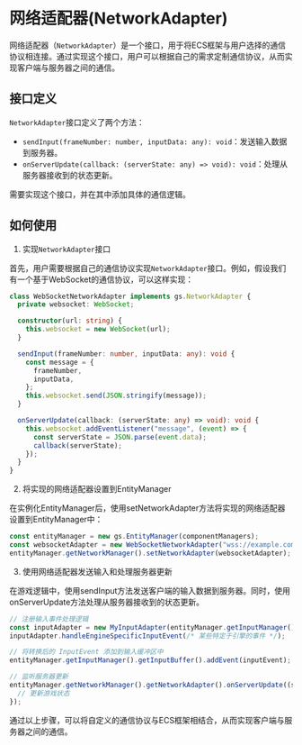 # 网络适配器(NetworkAdapter)

网络适配器（`NetworkAdapter`）是一个接口，用于将ECS框架与用户选择的通信协议相连接。通过实现这个接口，用户可以根据自己的需求定制通信协议，从而实现客户端与服务器之间的通信。

## 接口定义

`NetworkAdapter`接口定义了两个方法：

- `sendInput(frameNumber: number, inputData: any): void`：发送输入数据到服务器。
- `onServerUpdate(callback: (serverState: any) => void): void`：处理从服务器接收到的状态更新。

需要实现这个接口，并在其中添加具体的通信逻辑。

## 如何使用

1. 实现`NetworkAdapter`接口

首先，用户需要根据自己的通信协议实现`NetworkAdapter`接口。例如，假设我们有一个基于WebSocket的通信协议，可以这样实现：

```ts
class WebSocketNetworkAdapter implements gs.NetworkAdapter {
  private websocket: WebSocket;

  constructor(url: string) {
    this.websocket = new WebSocket(url);
  }

  sendInput(frameNumber: number, inputData: any): void {
    const message = {
      frameNumber,
      inputData,
    };
    this.websocket.send(JSON.stringify(message));
  }

  onServerUpdate(callback: (serverState: any) => void): void {
    this.websocket.addEventListener("message", (event) => {
      const serverState = JSON.parse(event.data);
      callback(serverState);
    });
  }
}
```

2. 将实现的网络适配器设置到EntityManager

在实例化EntityManager后，使用setNetworkAdapter方法将实现的网络适配器设置到EntityManager中：

```ts
const entityManager = new gs.EntityManager(componentManagers);
const websocketAdapter = new WebSocketNetworkAdapter("wss://example.com/game");
entityManager.getNetworkManager().setNetworkAdapter(websocketAdapter);
```

3. 使用网络适配器发送输入和处理服务器更新

在游戏逻辑中，使用sendInput方法发送客户端的输入数据到服务器。同时，使用onServerUpdate方法处理从服务器接收到的状态更新。

```ts
// 注册输入事件处理逻辑
const inputAdapter = new MyInputAdapter(entityManager.getInputManager());
inputAdapter.handleEngineSpecificInputEvent(/* 某些特定于引擎的事件 */);

// 将转换后的 InputEvent 添加到输入缓冲区中
entityManager.getInputManager().getInputBuffer().addEvent(inputEvent);

// 监听服务器更新
entityManager.getNetworkManager().getNetworkAdapter().onServerUpdate((serverState) => {
  // 更新游戏状态
});

```

通过以上步骤，可以将自定义的通信协议与ECS框架相结合，从而实现客户端与服务器之间的通信。